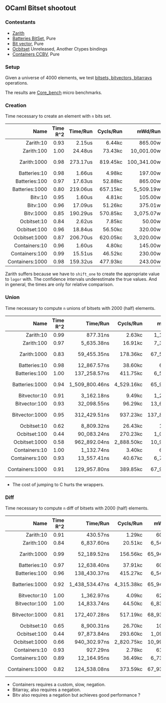 OCaml Bitset shootout
---------------------

### Contestants

  - [Zarith](https://github.com/ocaml/zarith)
  - [Batteries BitSet](https://github.com/ocaml-batteries-team/batteries-included/blob/master/src/batBitSet.ml), Pure
  - [Bit vector](https://github.com/backtracking/bitv), Pure
  - [Ocbitset](https://github.com/rleonid/ocbitset) Unreleased, Another Ctypes bindings
  - [Containers CCBV](https://github.com/c-cube/ocaml-containers/blob/master/src/data/CCBV.mli), Pure

### Setup

Given a universe of 4000 elements, we test
[bitsets, bitvectors, bitarrays](https://en.wikipedia.org/wiki/Bit_array) operations.

The results are [Core_bench](https://github.com/janestreet/core_bench) micro
benchmarks.

### Creation

Time necessary to create an element with `n` bits set.

|  Name            |  Time R^2|  Time/Run|  Cycls/Run|      mWd/Run|  mjWd/Run|  Prom/Run|    mGC/Run|  mjGC/Run|  Percentage| 
| ----------------:|---------:|---------:|----------:|------------:|---------:|---------:|----------:|---------:|-----------:|
|  Zarith:10       |     0.93 |   2.15us |    6.44kc |     865.00w |    0.11w |    0.11w |   3.30e-3 |          |      0.79% |
|  Zarith:100      |     1.00 |  24.48us |   73.43kc |  10_001.00w |    3.46w |    3.46w |  38.16e-3 |          |      8.96% |
|  Zarith:1000     |     0.98 | 273.17us |  819.45kc | 100_341.00w |   36.94w |   36.94w | 382.85e-3 |  0.11e-3 |    100.00% |
|  Batteries:10    |     0.98 |   1.66us |    4.98kc |     197.00w |          |          |   0.75e-3 |          |      0.61% |
|  Batteries:100   |     0.97 |  17.63us |   52.88kc |     865.00w |    0.45w |    0.45w |   3.30e-3 |          |      6.45% |
|  Batteries:1000  |     0.80 | 219.06us |  657.15kc |   5_509.19w |    2.87w |    2.87w |  21.01e-3 |          |     80.19% |
|  Bitv:10         |     0.95 |   1.60us |    4.81kc |     105.00w |          |          |   0.40e-3 |          |      0.59% |
|  Bitv:100        |     0.96 |  17.09us |   51.26kc |     375.01w |          |          |   1.43e-3 |          |      6.26% |
|  Bitv:1000       |     0.85 | 190.29us |  570.85kc |   3_075.07w |    0.90w |    0.90w |  11.73e-3 |          |     69.66% |
|  Ocbitset:10     |     0.84 |   2.62us |    7.85kc |      50.00w |   11.00w |   11.00w |   0.20e-3 |  0.01e-3 |      0.96% |
|  Ocbitset:100    |     0.96 |  18.84us |   56.50kc |     320.00w |   11.03w |   11.03w |   1.23e-3 |  0.02e-3 |      6.90% |
|  Ocbitset:1000   |     0.87 | 206.70us |  620.05kc |   3_020.00w |   11.11w |   11.11w |  11.52e-3 |  0.02e-3 |     75.67% |
|  Containers:10   |     0.96 |   1.60us |    4.80kc |     145.00w |          |          |   0.55e-3 |          |      0.59% |
|  Containers:100  |     0.99 |  15.51us |   46.52kc |     230.00w |          |          |   0.88e-3 |          |      5.68% |
|  Containers:1000 |     0.98 | 159.32us |  477.93kc |     243.00w |    0.13w |    0.13w |   0.93e-3 |          |     58.32% |

Zarith suffers because we have to `shift_one` to create the appropriate value
to `logor` with. The confidence intervals underestimate the true values. And
in general, the times are only for relative comparison.

### Union

Time necessary to compute `n` unions of bitsets with 2000 (half) elements.

| Name            | Time R^2 |       Time/Run |  Cycls/Run |     mWd/Run |   mjWd/Run |   Prom/Run |   mGC/Run | mjGC/Run | Percentage |
|----------------:|---------:|---------------:|-----------:|------------:|-----------:|-----------:|----------:|---------:|-----------:|
| Zarith:10       |     0.99 |       877.31ns |     2.63kc |   1_187.00w |      0.45w |      0.45w |   4.53e-3 |          |      0.06% |
| Zarith:100      |     0.97 |     5_635.38ns |    16.91kc |   7_352.00w |      0.82w |      0.82w |  28.05e-3 |          |      0.37% |
| Zarith:1000     |     0.83 |    59_455.35ns |   178.36kc |  67_590.00w |      2.30w |      2.30w | 257.86e-3 |  0.01e-3 |      3.94% |
| Batteries:10    |     0.98 |    12_867.57ns |    38.60kc |     601.00w |      0.15w |      0.15w |   2.29e-3 |          |      0.85% |
| Batteries:100   |     1.00 |   137_258.57ns |   411.75kc |   6_541.00w |      1.77w |      1.77w |  24.95e-3 |          |      9.09% |
| Batteries:1000  |     0.94 | 1_509_800.46ns | 4_529.16kc |  65_941.00w |     17.87w |     17.87w | 251.67e-3 |          |    100.00% |
| Bitvector:10    |     0.91 |     3_162.18ns |     9.49kc |   1_249.01w |      0.46w |      0.46w |   4.77e-3 |          |      0.21% |
| Bitvector:100   |     0.93 |    32_098.55ns |    96.29kc |  13_669.00w |      5.57w |      5.57w |  52.16e-3 |  0.01e-3 |      2.13% |
| Bitvector:1000  |     0.95 |   312_429.51ns |   937.23kc | 137_869.78w |     56.44w |     56.44w | 526.07e-3 |  0.13e-3 |     20.69% |
| Ocbitset:10     |     0.62 |     8_809.32ns |    26.43kc |     106.00w |     98.94w |     98.94w |   0.43e-3 |  0.05e-3 |      0.58% |
| Ocbitset:100    |     0.44 |    90_083.24ns |   270.23kc |   1_096.02w |  1_092.48w |  1_092.48w |   4.43e-3 |  0.49e-3 |      5.97% |
| Ocbitset:1000   |     0.58 |   962_892.04ns | 2_888.50kc |  10_996.16w | 11_029.43w | 11_029.43w |  44.44e-3 |  4.96e-3 |     63.78% |
| Containers:10   |     1.00 |     1_132.74ns |     3.40kc |     619.00w |      0.16w |      0.16w |   2.36e-3 |          |      0.08% |
| Containers:100  |     0.93 |    13_557.41ns |    40.67kc |   6_739.00w |      1.91w |      1.91w |  25.71e-3 |          |      0.90% |
| Containers:1000 |     0.91 |   129_957.80ns |   389.85kc |  67_939.00w |     19.43w |     19.43w | 259.24e-3 |  0.06e-3 |      8.61% |

- The cost of jumping to C hurts the wrappers.

### Diff

Time necessary to compute `n` diff of bitsets with 2000 (half) elements.

| Name            | Time R^2 |       Time/Run |  Cycls/Run |    mWd/Run |   mjWd/Run |   Prom/Run |   mGC/Run | mjGC/Run | Percentage |
|----------------:|---------:|---------------:|-----------:|-----------:|-----------:|-----------:|----------:|---------:|-----------:|
| Zarith:10       |     0.91 |       430.57ns |     1.29kc |    601.00w |      0.15w |      0.15w |   2.29e-3 |          |      0.03% |
| Zarith:100      |     0.84 |     6_837.60ns |    20.51kc |  6_541.00w |      1.81w |      1.81w |  24.96e-3 |          |      0.48% |
| Zarith:1000     |     0.99 |    52_189.52ns |   156.56kc | 65_941.00w |     18.35w |     18.35w | 251.59e-3 |  0.04e-3 |      3.63% |
| Batteries:10    |     0.97 |    12_638.40ns |    37.91kc |    601.00w |      0.15w |      0.15w |   2.29e-3 |          |      0.88% |
| Batteries:100   |     0.96 |   138_430.37ns |   415.27kc |  6_541.00w |      1.77w |      1.77w |  24.95e-3 |          |      9.62% |
| Batteries:1000  |     0.92 | 1_438_534.47ns | 4_315.38kc | 65_941.00w |     17.87w |     17.87w | 251.60e-3 |          |    100.00% |
| Bitvector:10    |     1.00 |     1_362.97ns |     4.09kc |    628.00w |      0.12w |      0.12w |   2.40e-3 |          |      0.09% |
| Bitvector:100   |     1.00 |    14_833.74ns |    44.50kc |  6_838.00w |      1.90w |      1.90w |  26.09e-3 |          |      1.03% |
| Bitvector:1000  |     0.81 |   172_407.28ns |   517.19kc | 68_938.00w |     19.18w |     19.18w | 263.07e-3 |  0.06e-3 |     11.98% |
| Ocbitset:10     |     0.65 |     8_900.31ns |    26.70kc |    106.00w |     99.09w |     99.09w |   0.43e-3 |  0.05e-3 |      0.62% |
| Ocbitset:100    |     0.44 |    97_873.84ns |   293.60kc |  1_096.02w |  1_088.42w |  1_088.42w |   4.42e-3 |  0.49e-3 |      6.80% |
| Ocbitset:1000   |     0.66 |   940_302.97ns | 2_820.75kc | 10_996.16w | 11_009.92w | 11_009.92w |  44.39e-3 |  4.93e-3 |     65.37% |
| Containers:10   |     0.93 |       927.29ns |     2.78kc |    619.00w |      0.16w |      0.16w |   2.36e-3 |          |      0.06% |
| Containers:100  |     0.89 |    12_164.95ns |    36.49kc |  6_739.00w |      1.91w |      1.91w |  25.71e-3 |          |      0.85% |
| Containers:1000 |     0.82 |   124_538.08ns |   373.59kc | 67_939.00w |     19.43w |     19.43w | 259.23e-3 |  0.06e-3 |      8.66% |

- Containers requires a custom, slow, negation.
- Bitarray, also requires a negation.
- Bitv also requires a negation but achieves good performance ?

